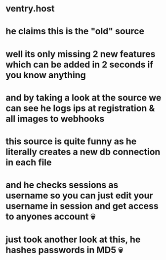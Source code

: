 # ventry.host

# he claims this is the "old" source
# well its only missing 2 new features which can be added in 2 seconds if you know anything
# and by taking a look at the source we can see he logs ips at registration & all images to webhooks
# this source is quite funny as he literally creates a new db connection in each file
# and he checks sessions as username so you can just edit your username in session and get access to anyones account 💀
# just took another look at this, he hashes passwords in MD5 💀

